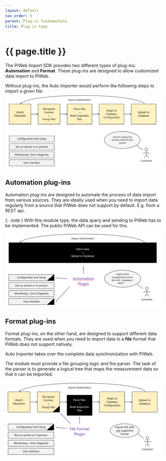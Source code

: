 ```yaml
---
layout: default
nav_order: 3
parent: Plug-in fundamentals
title: Plug-in type
---
```


# {{ page.title }}

<!---
Ziele:
- Modultypen aus Anwendersicht und technisch beschreiben

Inhalt:
- Modultypen beschreiben
- Anwendungsfälle auflisten
- Vor- und Nachteile definieren
    - für Import automation erwähnen, dass sowohl Datenabruf als auch Datenupload von Plug-in definiert werden muss
- Überblick zu Abläufen in AI 
    - was wird durch Plug-in im AI ersetzt, was bleibt bestehen
- Erwähnung, welches Interface je nach Modultyp implementiert werden muss (für Details Verweis auf Unterkapitel zu einzelnen Modulen)
- Registrierung der Instanz beim Plug-in beschreiben
- Verlinkung auf weitere Kapitel zu Modulen
--->

The PiWeb Import SDK provides two different types of plug-ins: **Automation** and **Format**. These plug-ins are designed to allow customized data import to PiWeb.

Without plug-ins, the Auto Importer would perform the following steps to import a given file:\
![Auto Importer native](../../assets/images/plugin_fundamentals/3_ai_native.png "Auto Importer native")

## Automation plug-ins
Automation plug-ins are designed to automate the process of data import from various sources. They are ideally used when you need to import data regularly from a source that PiWeb does not support by default. E.g. from a REST api.

{: .note }
With this module type, the data query and sending to PiWeb has to be implemented. The public PiWeb API can be used for this.

![Auto Importer import automation](../../assets/images/plugin_fundamentals/3_ai_automation.png "Auto Importer import automation")

## Format plug-ins
Format plug-ins, on the other hand, are designed to support different data formats. They are used when you need to import data in a **file** format that PiWeb does not support natively.

Auto Importer takes over the complete data synchronization with PiWeb.

The module must provide a file grouping logic and the parser. The task of the parser is to generate a logical tree that maps the measurement data so that it can be imported.

![Auto Importer import format](../../assets/images/plugin_fundamentals/3_ai_format.png "Auto Importer import format")